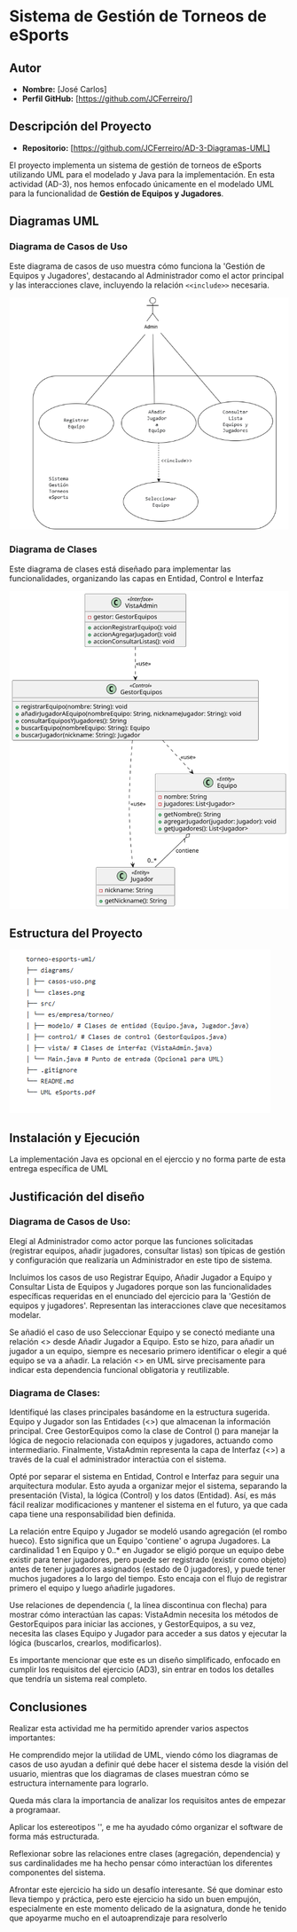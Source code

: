 # Sistema de Gestión de Torneos de eSports

## Autor

*   **Nombre:** [José Carlos]
*   **Perfil GitHub:** [https://github.com/JCFerreiro/]

## Descripción del Proyecto

*   **Repositorio:** [https://github.com/JCFerreiro/AD-3-Diagramas-UML]

El proyecto implementa un sistema de gestión de torneos de eSports utilizando UML para el modelado y Java para la implementación.
En esta actividad (AD-3), nos hemos enfocado únicamente en el modelado UML para la funcionalidad de **Gestión de Equipos y Jugadores**.

## Diagramas UML

### Diagrama de Casos de Uso

Este diagrama de casos de uso muestra cómo funciona la 'Gestión de Equipos y Jugadores', destacando al Administrador como el actor principal y las interacciones clave, incluyendo la relación `<<include>>` necesaria.

![Diagrama de casos de uso](diagrams/casos-uso.png)


### Diagrama de Clases

Este diagrama de clases está diseñado para implementar las funcionalidades, organizando las capas en Entidad, Control e Interfaz

![Diagrama de clases](diagrams/clases.svg)


## Estructura del Proyecto

![Estructura del Proyecto](diagrams/estructura.png)

## Instalación y Ejecución

La implementación Java es opcional en el ejerccio y no forma parte de esta entrega específica de UML

## Justificación del diseño

### Diagrama de Casos de Uso:

Elegí al Administrador como actor porque las funciones solicitadas (registrar equipos, añadir jugadores, consultar listas) son típicas de gestión y configuración que realizaría un Administrador en este tipo de sistema.

Incluimos los casos de uso Registrar Equipo, Añadir Jugador a Equipo y Consultar Lista de Equipos y Jugadores porque son las funcionalidades específicas requeridas en el enunciado del ejercicio para la 'Gestión de equipos y jugadores'. Representan las interacciones clave que necesitamos modelar.

Se añadió el caso de uso Seleccionar Equipo y se conectó mediante una relación <<include>> desde Añadir Jugador a Equipo. Esto se hizo, para añadir un jugador a un equipo, siempre es necesario primero identificar o elegir a qué equipo se va a añadir. La relación <<include>> en UML sirve precisamente para indicar esta dependencia funcional obligatoria y reutilizable.

### Diagrama de Clases:

Identifiqué las clases principales basándome en  la estructura sugerida. Equipo y Jugador son las Entidades (<<Entity>>) que almacenan la información principal. Cree GestorEquipos como la clase de Control (<Control>) para manejar la lógica de negocio relacionada con equipos y jugadores, actuando como intermediario. Finalmente, VistaAdmin representa la capa de Interfaz (<<Interface>>) a través de la cual el administrador interactúa con el sistema.

Opté por separar el sistema en Entidad, Control e Interfaz para seguir una arquitectura modular. Esto ayuda a organizar mejor el sistema, separando la presentación (Vista), la lógica (Control) y los datos (Entidad). Así, es más fácil realizar modificaciones y mantener el sistema en el futuro, ya que cada capa tiene una responsabilidad bien definida.

La relación entre Equipo y Jugador se modeló usando agregación (el rombo hueco). Esto significa que un Equipo 'contiene' o agrupa Jugadores. La cardinalidad 1 en Equipo y 0..* en Jugador se eligió porque un equipo debe existir para tener jugadores, pero puede ser registrado (existir como objeto) antes de tener jugadores asignados (estado de 0 jugadores), y puede tener muchos jugadores a lo largo del tiempo. Esto encaja con el flujo de registrar primero el equipo y luego añadirle jugadores.

Use relaciones de dependencia (<use>, la línea discontinua con flecha) para mostrar cómo interactúan las capas: VistaAdmin necesita los métodos de GestorEquipos para iniciar las acciones, y GestorEquipos, a su vez, necesita las clases Equipo y Jugador para acceder a sus datos y ejecutar la lógica (buscarlos, crearlos, modificarlos).

Es importante mencionar que este es un diseño simplificado, enfocado en cumplir los requisitos del ejercicio (AD3), sin entrar en todos los detalles que tendría un sistema real completo.


## Conclusiones

Realizar esta actividad me ha permitido aprender varios aspectos importantes:

He comprendido mejor la utilidad de UML, viendo cómo los diagramas de casos de uso ayudan a definir qué debe hacer el sistema desde la visión del usuario, mientras que los diagramas de clases muestran cómo se estructura internamente para lograrlo.

Queda más clara la importancia de analizar los requisitos antes de empezar a programaar.

Aplicar los estereotipos '<Entity>', <Control> e <Interface> me ha ayudado cómo organizar el software de forma más estructurada.

Reflexionar sobre las relaciones entre clases (agregación, dependencia) y sus cardinalidades me ha hecho pensar cómo interactúan los diferentes componentes del sistema.

Afrontar este ejercicio ha sido un desafío interesante. Sé que dominar esto lleva tiempo y práctica, pero este ejercicio ha sido un buen empujón, especialmente en este momento delicado de la asignatura, donde he tenido que apoyarme mucho en el autoaprendizaje para resolverlo
